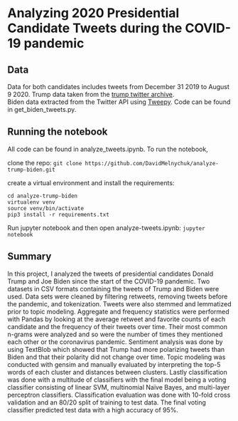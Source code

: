 # Analyzing 2020 Presidential Candidate Tweets during the COVID-19 pandemic
## Data
Data for both candidates includes tweets from December 31 2019 to August 9 2020. 
Trump data taken from the [trump twitter archive](http://www.trumptwitterarchive.com/archive).  
Biden data extracted from the Twitter API using [Tweepy](https://www.tweepy.org/). Code can be found in get_biden_tweets.py.

## Running the notebook
All code can be found in analyze_tweets.ipynb. 
To run the notebook,

clone the repo: `git clone https://github.com/DavidMelnychuk/analyze-trump-biden.git`

create a virtual environment and install the requirements:

```
cd analyze-trump-biden
virtualenv venv
source venv/bin/activate
pip3 install -r requirements.txt
```

Run jupyter notebook and then open analyze-tweets.ipynb: `jupyter notebook`


## Summary
In this project, I analyzed the tweets of presidential candidates Donald Trump and Joe Biden since the start of the COVID-19 pandemic. Two datasets in CSV formats containing the tweets of Trump and Biden were used. Data sets were cleaned by filtering retweets, removing tweets before the pandemic, and tokenization. Tweets were also stemmed and lemmatized prior to topic modeling. Aggregate and frequency statistics were performed with Pandas by looking at the average retweet and favorite counts of each candidate and the frequency of their tweets over time. Their most common n-grams were analyzed and so were the number of times they mentioned each other or the coronavirus pandemic. Sentiment analysis was done by using TextBlob which showed that Trump had more polarizing tweets than Biden and that their polarity did not change over time. Topic modeling was conducted with gensim and manually evaluated by interpreting the top-5 words of each cluster and distances between clusters. Lastly classification was done with a multitude of classifiers with the final model being a voting classifier consisting of linear SVM, multinomial Naïve Bayes, and multi-layer perceptron classifiers. Classification evaluation was done with 10-fold cross validation and an 80/20 split of training to test data. The final voting classifier predicted test data with a high accuracy of 95%.
